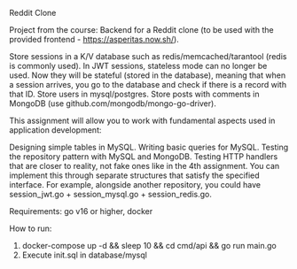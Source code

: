 Reddit Clone

Project from the course: Backend for a Reddit clone (to be used with the provided frontend - https://asperitas.now.sh/).

Store sessions in a K/V database such as redis/memcached/tarantool (redis is commonly used). In JWT sessions, stateless mode can no longer be used. Now they will be stateful (stored in the database), meaning that when a session arrives, you go to the database and check if there is a record with that ID.
Store users in mysql/postgres.
Store posts with comments in MongoDB (use github.com/mongodb/mongo-go-driver).

This assignment will allow you to work with fundamental aspects used in application development:

Designing simple tables in MySQL.
Writing basic queries for MySQL.
Testing the repository pattern with MySQL and MongoDB.
Testing HTTP handlers that are closer to reality, not fake ones like in the 4th assignment.
You can implement this through separate structures that satisfy the specified interface. For example, alongside another repository, you could have session_jwt.go + session_mysql.go + session_redis.go.

Requirements:
go v16 or higher,
docker

How to run:
1. docker-compose up -d && sleep 10 && cd cmd/api && go run main.go
2. Execute init.sql in database/mysql
